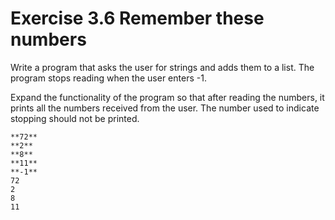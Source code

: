 # Exercise 3.6 Remember these numbers

Write a program that asks the user for strings and adds them to a list. The program stops reading when the user enters -1.

Expand the functionality of the program so that after reading the numbers, it prints all the numbers received from the user. The number used to indicate stopping should not be printed.

```plaintext
**72**
**2**
**8**
**11**
**-1**
72
2
8
11
```
